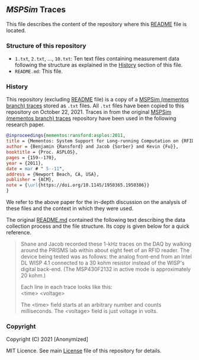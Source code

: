 ## _MSPSim_ Traces

This file describes the content of the repository where this [README](README.md) file is located.

### Structure of this repository

- `1.txt`, `2.txt`, ..., `10.txt`: Ten text files containing measurement data following the structure as explained in the [History](#history) section of this file.
- `README.md`: This file.

### History

This repository (excluding [README](README.md) file) is a copy of a [MSPSim (mementos branch) traces](https://github.com/ransford/mspsim/tree/mementos/traces) stored as `.txt` files. All `.txt` files have been copied to this repository on October 22, 2021. Traces in from the original [MSPSim (mementos branch) traces](https://github.com/ransford/mspsim/tree/mementos/traces) repository have been used in the following research paper.

```BibTeX
@inproceedings{mementos:ransford:asplos:2011,
title = {Mementos: System Support for Long-running Computation on {RFID}-scale Devices},
author = {Benjamin {Ransford} and Jacob {Sorber} and Kevin {Fu}},
booktitle = {Proc. ASPLOS},
pages = {159--170},
year = {2011},
date = mar # " 5--11",
address = {Newport Beach, CA, USA},
publisher = {ACM},
note = {\url{https://doi.org/10.1145/1950365.1950386}}
}
```
We refer to the above paper for the in-depth discussion on the analysis of these files and the context in which they were used.

The original [README.md](https://github.com/ransford/mspsim/tree/mementos/traces/README) contained the following text describing the data collection process and the file structure. Its copy is given below for a quick reference.


> Shane and Jacob recorded these 1-kHz traces on the DAQ by walking around the
PRISMS lab within about eight feet of an RFID reader.  The device being tested
was as follows: the analog front-end from an Intel DL WISP 4.1 connected to a
30 kohm resistor instead of the WISP's digital back-end.  (The MSP430F2132 in
active mode is approximately 20 kohm.)
>
> Each line in each trace looks like this:<br>
>&#60;time&#62; &#60;voltage&#62; 
>
> The &#60;time&#62; field starts at an arbitrary number and counts milliseconds.  The
&#60;voltage&#62; field is just voltage in volts.

### Copyright

Copyright (C) 2021 [Anonymized]

MIT Licence. See main [License](../../../LICENSE) file of this repository for details.